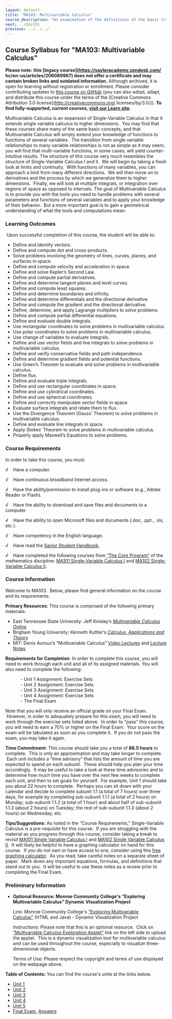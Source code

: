 ```yaml
---
layout: default
title: "MA103: Multivariable Calculus"
course_description: "An examination of the definitions of the basic trigonometric functions and their properties, trigonometric equations and identities, the laws of sines and cosines, polar coordinates and graphs, parametric equations, and elementary vector operations."
next: ../Unit01
previous: ../../../
---
```

Course Syllabus for "MA103: Multivariable Calculus"
---------------------------------------------------

**Please note: this [legacy course](https://sayloracademy.zendesk.com/
hc/en-us/articles/206089967) does not offer a certificate and may contain 
broken links and outdated information.** Although archived, it is open 
for learning without registration or enrollment. Please consider contributing 
updates to [this course on GitHub](https://github.com/saylordotorg/course_ma103) 
(you can also adopt, adapt, and distribute this course under the terms of 
the [Creative Commons Attribution 3.0 license](http://creativecommons.org/
licenses/by/3.0/)). **To find fully-supported, current courses, [visit our 
Learn site](https://learn.saylor.org).**

Multivariable Calculus is an expansion of Single-Variable Calculus in
that it extends single variable calculus to higher dimensions.  You may
find that these courses share many of the same basic concepts, and that
Multivariable Calculus will simply extend your knowledge of functions to
functions of several variables.  The transition from single variable
relationships to many variable relationships is not as simple as it may
seem; you will find that multi-variable functions, in some cases, will
yield counter-intuitive results. The structure of this course very much
resembles the structure of Single-Variable Calculus I and II.  We will
begin by taking a fresh look at limits and continuity.  With functions
of many variables, you can approach a limit from many different
directions.  We will then move on to derivatives and the process by
which we generalize them to higher dimensions.  Finally, we will look at
multiple integrals, or integration over regions of space as opposed to
intervals. The goal of Multivariable Calculus is to provide you with the
tools you need to handle problems with several parameters and functions
of several variables and to apply your knowledge of their behavior.  But
a more important goal is to gain a geometrical understanding of what the
tools and computations mean.

### Learning Outcomes

 Upon successful completion of this course, the student will be able
to:  

-   Define and identify vectors.
-   Define and compute dot and cross-products.
-   Solve problems involving the geometry of lines, curves, planes, and
    surfaces in space.
-   Define and compute velocity and acceleration in space.
-   Define and solve Kepler’s Second Law.
-   Define and compute partial derivatives.
-   Define and determine tangent planes and level curves.
-   Define and compute least squares.
-   Define and determine boundaries and infinity.
-   Define and determine differentials and the directional derivative.
-   Define and compute the gradient and the directional derivative.
-   Define, determine, and apply Lagrange multipliers to solve problems.
-   Define and compute partial differential equations.
-   Define and evaluate double integrals.
-   Use rectangular coordinates to solve problems in multivariable
    calculus.
-   Use polar coordinates to solve problems in multivariable calculus.
-   Use change of variables to evaluate integrals.
-   Define and use vector fields and line integrals to solve problems in
    multivariable calculus.
-   Define and verify conservative fields and path independence.
-   Define and determine gradient fields and potential functions.
-   Use Green’s Theorem to evaluate and solve problems in multivariable
    calculus.
-   Define flux.
-   Define and evaluate triple integrals.
-   Define and use rectangular coordinates in space.
-   Define and use cylindrical coordinates.
-   Define and use spherical coordinates.
-   Define and correctly manipulate vector fields in space.
-   Evaluate surface integrals and relate them to flux.
-   Use the Divergence Theorem (Gauss’ Theorem) to solve problems in
    multivariable calculus.
-   Define and evaluate line integrals in space.
-   Apply Stokes’ Theorem to solve problems in multivariable calculus.
-   Properly apply Maxwell’s Equations to solve problems.

### Course Requirements

In order to take this course, you must:  
  
 √    Have a computer.  
  
 √    Have continuous broadband Internet access.  
  
 √    Have the ability/permission to install plug-ins or software (e.g.,
Adobe Reader or Flash).  
  
 √    Have the ability to download and save files and documents to a
computer.  
  
 √    Have the ability to open Microsoft files and documents (.doc,
.ppt., .xls, etc.).  
  
 √    Have competency in the English language.  
  
 √    Have read the [Saylor Student
Handbook.](http://www.saylor.org/site/wp-content/uploads/2012/05/Saylor-StudentHandbook.pdf)  
  
 √    Have completed the following courses from [“The Core
Program”](http://www.saylor.org/majors/mathematics/) of the mathematics
discipline: [MA101 Single-Variable Calculus
I](http://www.saylor.org/courses/ma101/) and [MA102 Single-Variable
Calculus II](http://www.saylor.org/courses/ma102/).

### Course Information

Welcome to MA103.  Below, please find general information on the course
and its requirements.

**Primary Resources**: This course is comprised of the following primary
materials:

-   East Tennessee State University: Jeff Knisley’s [*Multivariable
    Calculus Online*](http://math.etsu.edu/multicalc/prealpha/index.htm)
-   Brigham Young University: Kenneth Kuttler’s [*Calculus, Applications
    and Theory*](http://www.math.byu.edu/~klkuttle/)
-   MIT: Denis Auroux’s “Multivariable Calculus” [Video
    Lectures](http://ocw.mit.edu/courses/mathematics/18-02-multivariable-calculus-fall-2007/video-lectures/) and
    [Lecture
    Notes](http://ocw.mit.edu/courses/mathematics/18-02-multivariable-calculus-fall-2007/lecture-notes/)

**Requirements for Completion**: In order to complete this course, you
will need to work through each unit and all of its assigned materials.
You will also need to complete the following:

            - Unit 1 Assignment: Exercise Sets  
             - Unit 2 Assignment: Exercise Sets  
             - Unit 3 Assignment: Exercise Sets  
             - Unit 4 Assignment: Exercise Sets  
             - The Final Exam

Note that you will only receive an official grade on your Final Exam.
 However, in order to adequately prepare for this exam, you will need to
work through the exercise sets listed above.  In order to “pass” this
course, you will need to earn a 70% or higher on the Final Exam.  Your
score on the exam will be tabulated as soon as you complete it.  If you
do not pass the exam, you may take it again. 

**Time Commitment**: This course should take you a total of **88.5
hours** to complete.  This is only an approximation and may take longer
to complete.  Each unit includes a “time advisory” that lists the amount
of time you are expected to spend on each subunit.  These should help
you plan your time accordingly.  It may be useful to take a look at
these time advisories and to determine how much time you have over the
next few weeks to complete each unit, and then to set goals for
yourself.  For example, Unit 1 should take you about 22 hours to
complete.  Perhaps you can sit down with your calendar and decide to
complete subunit 1.1 (a total of 7 hours) over three days, for example
by completing sub-subunit 1.1.1 (a total of 2 hours) on Monday;
sub-subunit 1.1.2 (a total of 1 hour) and about half of sub-subunit
1.1.3 (about 2 hours) on Tuesday; the rest of sub-subunit 1.1.3 (about 2
hours) on Wednesday; etc.

**Tips/Suggestions**: As noted in the “Course Requirements,”
Single-Variable Calculus is a pre-requisite for this course.  If you are
struggling with the material as you progress through this course,
consider taking a break to revisit [MA101 Single Variable Calculus
I](http://www.saylor.org/courses/ma101/) and [MA102 Single Variable
Calculus II](http://www.saylor.org/courses/ma102/).  It will likely be
helpful to have a graphing calculator on hand for this course.  If you
do not own or have access to one, consider using this [free graphing
calculator](http://www.calculateforfree.com/graph.html).  As you read,
take careful notes on a separate sheet of paper.  Mark down any
important equations, formulas, and definitions that stand out to you.
 It will be useful to use these notes as a review prior to completing
the Final Exam.

### Preliminary Information

-   **Optional Resource: Monroe Community College's “Exploring
    Multivariable Calculus” Dynamic Visualization Project**

    Link: Monroe Community College's [“Exploring Multivariable
    Calculus”](http://web.monroecc.edu/calcNSF/) (HTML and Java) -
    Dynamic Visualization Project  
      
     Instructions: Please note that this is an optional resource.  Click
    on [“Multivariable Calculus Exploration
    Applet”](http://web.monroecc.edu/manila/webfiles/calcNSF/JavaCode/CalcPlot3D.htm) link
    on the left side to upload the applet.  This is a dynamic
    visualization tool for multivariable calculus and can be used
    throughout the course, especially to visualize three-dimensional
    objects.  
      
     Terms of Use: Please respect the copyright and terms of use
    displayed on the webpage above.

**Table of Contents:** You can find the course's units at the links below.

- [Unit 1](https://legacy.saylor.org/ma103/Unit01/)
- [Unit 2](https://legacy.saylor.org/ma103/Unit02/)
- [Unit 3](https://legacy.saylor.org/ma103/Unit03/)
- [Unit 4](https://legacy.saylor.org/ma103/Unit04/)
- [Unit 5](https://legacy.saylor.org/ma103/Unit05/)
- [Final Exam](http://saylordotorg.github.io/LegacyExams/MA/MA103/MA103-FinalExam.html), [Answers](http://saylordotorg.github.io/LegacyExams/MA/MA103/MA103-FinalExam-Answers.html)
